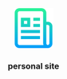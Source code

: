 <div align="center">
  <a href="#">
    <img src="src/assets/images/readme-logo.png" alt="logo" width="80" height="80">
  </a>
  <h3 align="center">personal site</h3>
<br/>
</div>
